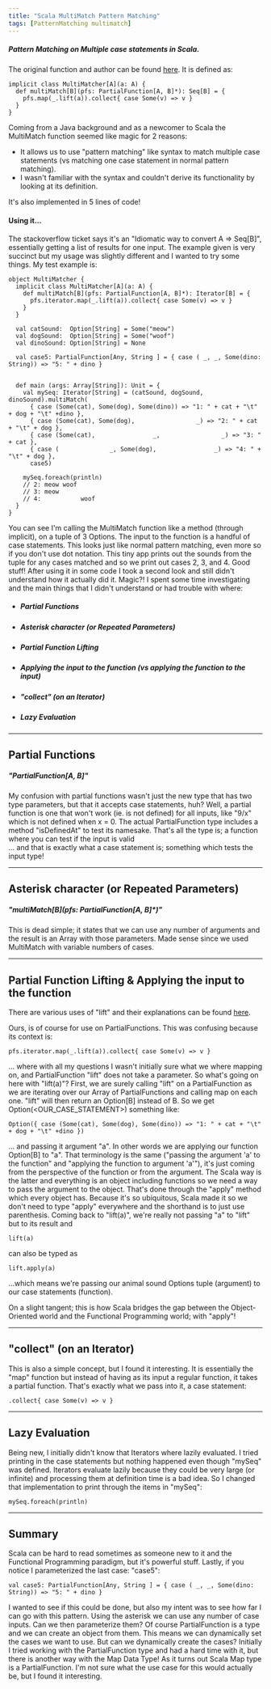 ```yaml
---
title: "Scala MultiMatch Pattern Matching"
tags: [PatternMatching multimatch]
---
```



##### Pattern Matching on Multiple case statements in Scala.
The original function and author can be found [here](http://stackoverflow.com/questions/6720205/idiomatic-way-to-convert-a-seqb). It is defined as:

~~~
implicit class MultiMatcher[A](a: A) {
  def multiMatch[B](pfs: PartialFunction[A, B]*): Seq[B] = {
    pfs.map(_.lift(a)).collect{ case Some(v) => v } 
  }
}
~~~

Coming from a Java background and as a newcomer to Scala the MultiMatch function seemed like magic for 2 reasons:

  - It allows us to use "pattern matching" like syntax to match multiple case statements (vs matching one case statement in normal pattern matching).
  - I wasn't familiar with the syntax and couldn't derive its functionality by looking at its definition.
	
It's also implemented in 5 lines of code!

#### Using it...
The stackoverflow ticket says it's an "Idiomatic way to convert A => Seq[B]", essentially getting a list of results for one input.  The example given is very succinct but my usage was slightly different and I wanted to try some things. My test example is:

~~~
object MultiMatcher {
  implicit class MultiMatcher[A](a: A) {
    def multiMatch[B](pfs: PartialFunction[A, B]*): Iterator[B] = {
      pfs.iterator.map(_.lift(a)).collect{ case Some(v) => v }
    }
  }

  val catSound:  Option[String] = Some("meow")
  val dogSound:  Option[String] = Some("woof")
  val dinoSound: Option[String] = None

  val case5: PartialFunction[Any, String ] = { case ( _, _, Some(dino: String)) => "5: " + dino }


  def main (args: Array[String]): Unit = {
    val mySeq: Iterator[String] = (catSound, dogSound, dinoSound).multiMatch(
      { case (Some(cat), Some(dog), Some(dino)) => "1: " + cat + "\t" + dog + "\t" +dino },
      { case (Some(cat), Some(dog),                 _) => "2: " + cat + "\t" + dog },
      { case (Some(cat),                _,                 _) => "3: " + cat },
      { case (              _, Some(dog),                _) => "4: " + "\t" + dog },
      case5)

    mySeq.foreach(println)
    // 2: meow woof
    // 3: meow
    // 4:           woof
  }
}
~~~


You can see I'm calling the MultiMatch function like a method (through implicit), on a tuple of 3 Options.  The input to the function is a handful of case statements.  This looks just like normal pattern matching, even more so if you don't use dot notation.  This tiny app prints out the sounds from the tuple for any cases matched and so we print out cases 2, 3, and 4. Good stuff!  After using it in some code I took a second look and still didn't understand how it actually did it.  Magic?!  I spent some time investigating and the main things that I didn't understand or had trouble with where:

- ##### Partial Functions
- ##### Asterisk character (or Repeated Parameters)
- ##### Partial Function Lifting
- ##### Applying the input to the function (vs applying the function to the input)
- ##### "collect" (on an Iterator)
- ##### Lazy Evaluation   
  
----

## Partial Functions

##### "PartialFunction\[A, B\]"
My confusion with partial functions wasn't just the new type that has two type parameters, but that it accepts case statements, huh? Well, a partial function is one that won't work (ie. is not defined) for all inputs, like "9/x" which is not defined when x = 0.  The actual PartialFunction type includes a method "isDefinedAt" to test its namesake.  That's all the type is; a function where you can test if the input is valid  
... and that is exactly what a case statement is; something which tests the input type!

----

## Asterisk character (or Repeated Parameters) 

##### "multiMatch\[B\](pfs: PartialFunction\[A, B\]*)"
This is dead simple; it states that we can use any number of arguments and the result is an Array with those parameters.  Made sense since we used MultiMatch with variable numbers of cases.

----

## Partial Function Lifting & Applying the input to the function

There are various uses of "lift" and their explanations can be found [here](http://stackoverflow.com/questions/17965059/what-is-lifting-in-scala).

Ours, is of course for use on PartialFunctions.  This was confusing because its context is:

~~~
pfs.iterator.map(_.lift(a)).collect{ case Some(v) => v }
~~~

... where with all my questions I wasn't initially sure what we where mapping on, and PartialFunction "lift" does not take a parameter.  So what's going on here with "lift(a)"?  First, we are surely calling "lift" on a PartialFunction as we are iterating over our Array of PartialFunctions and calling map on each one. "lift" will then return an Option[B] instead of B.  So we get Option(\<OUR_CASE_STATEMENT\>) something like:

~~~
Option({ case (Some(cat), Some(dog), Some(dino)) => "1: " + cat + "\t" + dog + "\t" +dino })
~~~

... and passing it argument "a".  In other words we are applying our function Option[B] to "a". That terminology is the same ("passing the argument 'a' to the function" and "applying the function to argument 'a'"), it's just coming from the perspective of the function or from the argument.  The Scala way is the latter and everything is an object including functions so we need a way to pass the argument to the object.  That's done through the "apply" method which every object has.  Because it's so ubiquitous, Scala made it so we don't need to type "apply" everywhere and the shorthand is to just use parenthesis.  Coming back to "lift(a)", we're really not passing "a" to "lift" but to its result and

~~~
lift(a)
~~~

can also be typed as

~~~
lift.apply(a)
~~~

...which means we're passing our animal sound Options tuple (argument) to our case statements (function).

On a slight tangent; this is how Scala bridges the gap between the Object-Oriented world and the Functional Programming world; with "apply"!



----

## "collect" (on an Iterator)  
This is also a simple concept, but I found it interesting.  It is essentially the "map" function but instead of having as its input a regular function, it takes a partial function.  That's exactly what we pass into it, a case statement:

~~~
.collect{ case Some(v) => v } 
~~~

----

## Lazy Evaluation
Being new, I initially didn't know that Iterators where lazily evaluated. I tried printing in the case statements but nothing happened even though "mySeq" was defined.  Iterators evaluate lazily because they could be very large (or infinite) and processing them at definition time is a bad idea.  So I changed that implementation to print through the items in "mySeq":

~~~
mySeq.foreach(println)
~~~

---

## Summary
Scala can be hard to read sometimes as someone new to it and the Functional Programming paradigm, but it's powerful stuff. Lastly, if you notice I parameterized the last case: "case5":

~~~
val case5: PartialFunction[Any, String ] = { case ( _, _, Some(dino: String)) => "5: " + dino }
~~~

I wanted to see if this could be done, but also my intent was to see how far I can go with this pattern. Using the asterisk we can use any number of case inputs.  Can we then parameterize them?  Of course PartialFunction is a type and we can create an object from them.  This means we can dynamically set the cases we want to use.  But can we dynamically create the cases?  Initially I tried working with the PartialFunction type and had a hard time with it, but there is another way with the Map Data Type!  As it turns out Scala Map type is a PartialFunction.  I'm not sure what the use case for this would actually be, but I found it interesting. 






